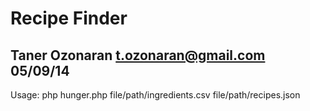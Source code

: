 # Recipe Finder
## Taner Ozonaran t.ozonaran@gmail.com 05/09/14

Usage: php hunger.php file/path/ingredients.csv file/path/recipes.json